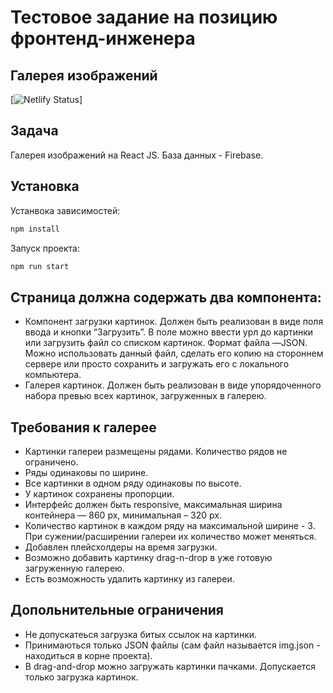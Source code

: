 # Тестовое задание на позицию фронтенд-инженера
## Галерея изображений
[![Netlify Status](https://app.netlify.com/sites/quirky-roentgen-173ed4/deploys)]

## Задача
Галерея изображений на React JS. База данных - Firebase.
## Установка
Устанвока зависимостей:
```sh
npm install
```
Запуск проекта:
```sh
npm run start
```

## Страница должна содержать два компонента:
- Компонент загрузки картинок.
Должен быть реализован в виде поля ввода и кнопки “Загрузить”. В поле можно ввести урл до картинки или загрузить файл со списком картинок. Формат файла —JSON. Можно использовать данный файл, сделать его копию на стороннем сервере или просто сохранить и загружать его с локального компьютера.
- Галерея картинок.
Должен быть реализован в виде упорядоченного набора превью всех картинок, загруженных в галерею.

## Требования к галерее
- Картинки галереи размещены  рядами. Количество рядов не ограничено.
- Ряды одинаковы по ширине. 
- Все картинки в одном ряду одинаковы по высоте.
- У картинок сохранены пропорции.
- Интерфейс должен быть responsive, максимальная ширина контейнера — 860 px, минимальная – 320 px.
- Количество картинок в каждом ряду на максимальной ширине - 3. При сужении/расширении галереи их количество может меняться.
- Добавлен плейсхолдеры на время загрузки.
- Возможно добавить картинку drag-n-drop в уже готовую загруженную галерею.
- Есть возможность удалить картинку из галереи.

## Допольнительные ограничения
- Не допускатеься загрузка битых ссылок на картинки.
- Принимаються только JSON файлы (сам файл называется img.json - находиться в корне проекта).
- В drag-and-drop можно загружать картинки пачками. Допускается только загрузка картинок.